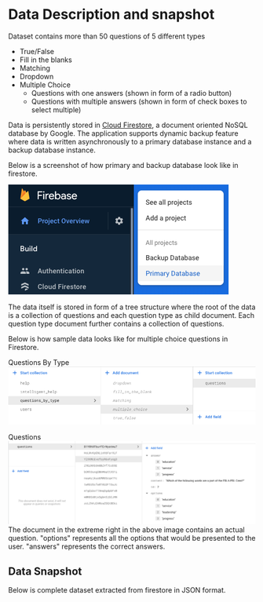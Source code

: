 # Data Description and snapshot

Dataset contains more than 50 questions of 5 different types
* True/False
* Fill in the blanks
* Matching
* Dropdown
* Multiple Choice
  * Questions with one answers (shown in form of a radio button)
  * Questions with multiple answers (shown in form of check boxes to select multiple)

Data is persistently stored in [Cloud Firestore](https://firebase.google.com/products/firestore), a document oriented NoSQL database by Google. The application supports dynamic backup feature where data is written asynchronously to a primary database instance and a backup database instance.

Below is a screenshot of how primary and backup database look like in firestore.

![alt text](screenshots/primary_backup.png)

The data itself is stored in form of a tree structure where the root of the data is a collection of questions and each question type as child document. Each question type document further contains a collection of questions. 

Below is how sample data looks like for multiple choice questions in Firestore.

Questions By Type
![alt text](screenshots/questions_by_type.png)

Questions
![alt text](screenshots/questions.png)
The document in the extreme right in the above image contains an actual question. "options" represents all the options that would be presented to the user. "answers" represents the correct answers.

## Data Snapshot
Below is complete dataset extracted from firestore in JSON format.

